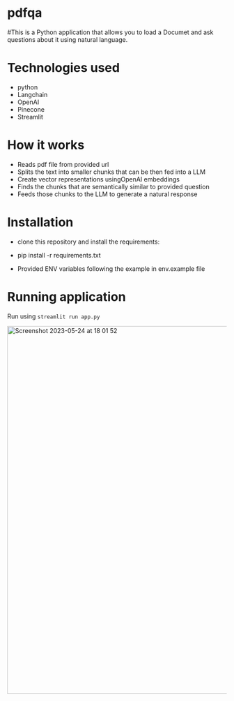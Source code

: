 
# pdfqa
#This is a Python application that allows you to load a Documet and ask questions about it using natural language.
# Technologies used
- python
- Langchain
- OpenAI
- Pinecone
- Streamlit

# How it works
- Reads pdf file from provided url
- Splits the text into smaller chunks that can be then fed into a LLM
- Create vector representations usingOpenAI embeddings
- Finds the chunks that are semantically similar to provided question
- Feeds those chunks to the LLM to generate a natural response


# Installation
- clone this repository and install the requirements:

- pip install -r requirements.txt
- Provided ENV variables following the example in env.example file


# Running application
Run using `streamlit run app.py`

<img width="843" alt="Screenshot 2023-05-24 at 18 01 52" src="https://github.com/tonyguesswho/pdfqa/assets/19865565/3b53c68b-e969-4498-b246-d2a1068ff688">
